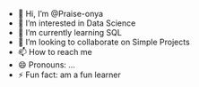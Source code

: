 - 👋 Hi, I’m @Praise-onya
- 👀 I’m interested in Data Science
- 🌱 I’m currently learning SQL
- 💞️ I’m looking to collaborate on Simple Projects
- 📫 How to reach me 
- 😄 Pronouns: ...
- ⚡ Fun fact: am a fun learner

<!---
Praise-onya/Praise-onya is a ✨ special ✨ repository because its `README.md` (this file) appears on your GitHub profile.
You can click the Preview link to take a look at your changes.
--->
